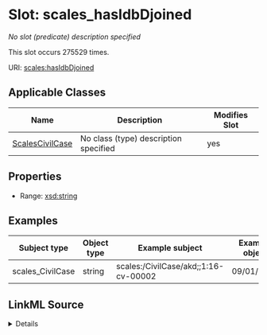 

# Slot: scales_hasIdbDjoined


_No slot (predicate) description specified_






This slot occurs 275529 times.


URI: [scales:hasIdbDjoined](http://schemas.scales-okn.org/rdf/scales#hasIdbDjoined)



<!-- no inheritance hierarchy -->





## Applicable Classes

| Name | Description | Modifies Slot |
| --- | --- | --- |
| [ScalesCivilCase](../classes/ScalesCivilCase.md) | No class (type) description specified |  yes  |







## Properties

* Range: [xsd:string](http://www.w3.org/2001/XMLSchema#string)






## Examples

| Subject type | Object type | Example subject | Example object | Occurrences |
| --- | --- | --- | --- | --- |
| scales_CivilCase | string | scales:/CivilCase/akd;;1:16-cv-00002 | 09/01/2016 | 275529 |




## LinkML Source

<details>

```yaml
name: scales_hasIdbDjoined
annotations:
  count:
    tag: count
    value: 275529
description: No slot (predicate) description specified
examples:
- object:
    example_object: 09/01/2016
    example_object_type: string
    example_predicate: scales:hasIdbDjoined
    example_subject: scales:/CivilCase/akd;;1:16-cv-00002
    example_subject_type: scales_CivilCase
from_schema: scales-kg
rank: 1000
slot_uri: scales:hasIdbDjoined
alias: scales_hasIdbDjoined
domain_of:
- scales_CivilCase
range: string

```
</details>